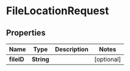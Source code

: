 
# FileLocationRequest

## Properties
Name | Type | Description | Notes
------------ | ------------- | ------------- | -------------
**fileID** | **String** |  |  [optional]



